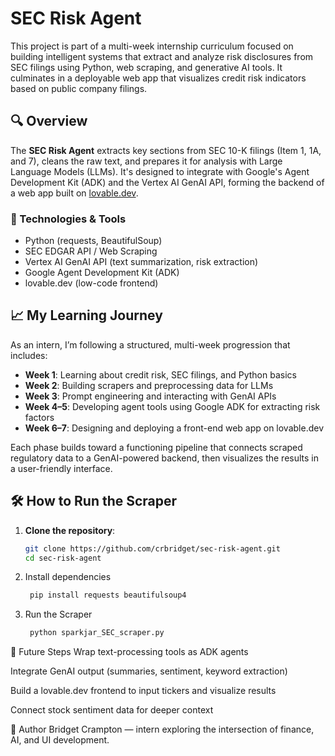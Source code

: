 # SEC Risk Agent

This project is part of a multi-week internship curriculum focused on building intelligent systems that extract and analyze risk disclosures from SEC filings using Python, web scraping, and generative AI tools. It culminates in a deployable web app that visualizes credit risk indicators based on public company filings.

## 🔍 Overview

The **SEC Risk Agent** extracts key sections from SEC 10-K filings (Item 1, 1A, and 7), cleans the raw text, and prepares it for analysis with Large Language Models (LLMs). It's designed to integrate with Google's Agent Development Kit (ADK) and the Vertex AI GenAI API, forming the backend of a web app built on [lovable.dev](https://www.lovable.dev).

### 🔧 Technologies & Tools
- Python (requests, BeautifulSoup)
- SEC EDGAR API / Web Scraping
- Vertex AI GenAI API (text summarization, risk extraction)
- Google Agent Development Kit (ADK)
- lovable.dev (low-code frontend)

## 📈 My Learning Journey

As an intern, I’m following a structured, multi-week progression that includes:

- **Week 1**: Learning about credit risk, SEC filings, and Python basics  
- **Week 2**: Building scrapers and preprocessing data for LLMs  
- **Week 3**: Prompt engineering and interacting with GenAI APIs  
- **Week 4–5**: Developing agent tools using Google ADK for extracting risk factors  
- **Week 6–7**: Designing and deploying a front-end web app on lovable.dev  

Each phase builds toward a functioning pipeline that connects scraped regulatory data to a GenAI-powered backend, then visualizes the results in a user-friendly interface.

## 🛠 How to Run the Scraper

1. **Clone the repository**:
   ```bash
   git clone https://github.com/crbridget/sec-risk-agent.git
   cd sec-risk-agent
   
2. Install dependencies
   ```bash
    pip install requests beautifulsoup4

4. Run the Scraper
   ```bash
    python sparkjar_SEC_scraper.py

📌 Future Steps
Wrap text-processing tools as ADK agents

Integrate GenAI output (summaries, sentiment, keyword extraction)

Build a lovable.dev frontend to input tickers and visualize results

Connect stock sentiment data for deeper context

👤 Author
Bridget Crampton — intern exploring the intersection of finance, AI, and UI development.

